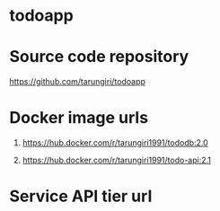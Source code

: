 # todoapp

# Source code repository
https://github.com/tarungiri/todoapp

# Docker image urls
1. https://hub.docker.com/r/tarungiri1991/tododb:2.0

2. https://hub.docker.com/r/tarungiri1991/todo-api:2.1

# Service API tier url

